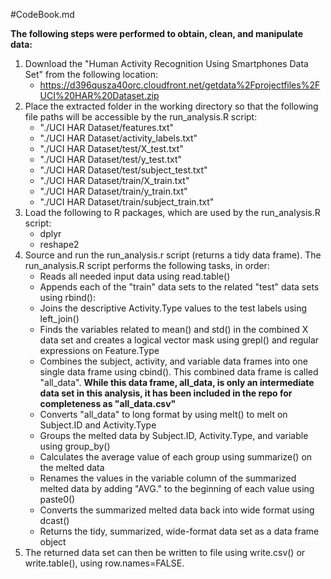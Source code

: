 #CodeBook.md

**The following steps were performed to obtain, clean, and manipulate data:**

1. Download the "Human Activity Recognition Using Smartphones Data Set" from the following location:
    + https://d396qusza40orc.cloudfront.net/getdata%2Fprojectfiles%2FUCI%20HAR%20Dataset.zip
2. Place the extracted folder in the working directory so that the following file paths will be accessible by the run_analysis.R script:
    + "./UCI HAR Dataset/features.txt"
    + "./UCI HAR Dataset/activity_labels.txt"
    + "./UCI HAR Dataset/test/X_test.txt"
    + "./UCI HAR Dataset/test/y_test.txt"
    + "./UCI HAR Dataset/test/subject_test.txt"
    + "./UCI HAR Dataset/train/X_train.txt"
    + "./UCI HAR Dataset/train/y_train.txt"
    + "./UCI HAR Dataset/train/subject_train.txt"
3. Load the following to R packages, which are used by the run_analysis.R script:
    + dplyr
    + reshape2
4. Source and run the run_analysis.r script (returns a tidy data frame). The run_analysis.R script performs the following tasks, in order:
    + Reads all needed input data using read.table()
    + Appends each of the "train" data sets to the related "test" data sets using rbind():
    + Joins the descriptive Activity.Type values to the test labels using left_join()
    + Finds the variables related to mean() and std() in the combined X data set and creates a logical vector mask using grepl() and regular expressions on Feature.Type
    + Combines the subject, activity, and variable data frames into one single data frame using cbind(). This combined data frame is called "all_data". **While this data frame, all_data, is only an intermediate data set in this analysis, it has been included in the repo for completeness as "all_data.csv"**
    + Converts "all_data" to long format by using melt() to melt on Subject.ID and Activity.Type
    + Groups the melted data by Subject.ID, Activity.Type, and variable using group_by()
    + Calculates the average value of each group using summarize() on the melted data
    + Renames the values in the variable column of the summarized melted data by adding "AVG." to the beginning of each value using paste0()
    + Converts the summarized melted data back into wide format using dcast()
    + Returns the tidy, summarized, wide-format data set as a data frame object
5. The returned data set can then be written to file using write.csv() or write.table(), using row.names=FALSE.


